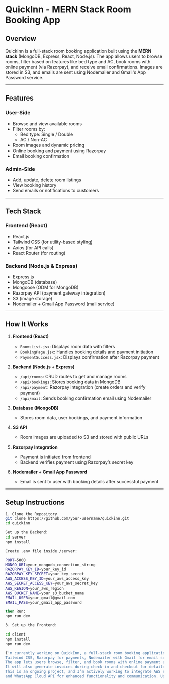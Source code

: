 # QuickInn - MERN Stack Room Booking App

## Overview

QuickInn is a full-stack room booking application built using the **MERN stack** (MongoDB, Express, React, Node.js). The app allows users to browse rooms, filter based on features like bed type and AC, book rooms with online payment (via Razorpay), and receive email confirmations. Images are stored in S3, and emails are sent using Nodemailer and Gmail's App Password service.

---

## Features

### User-Side
- Browse and view available rooms
- Filter rooms by:
  - Bed type: Single / Double
  - AC / Non-AC
- Room images and dynamic pricing
- Online booking and payment using Razorpay
- Email booking confirmation

### Admin-Side
- Add, update, delete room listings
- View booking history
- Send emails or notifications to customers

---

## Tech Stack

### Frontend (React)
- React.js
- Tailwind CSS (for utility-based styling)
- Axios (for API calls)
- React Router (for routing)

### Backend (Node.js & Express)
- Express.js
- MongoDB (database)
- Mongoose (ODM for MongoDB)
- Razorpay API (payment gateway integration)
- S3 (image storage)
- Nodemailer + Gmail App Password (mail service)

---

## How It Works

1. **Frontend (React)**
   - `RoomsList.jsx`: Displays room data with filters
   - `BookingPage.jsx`: Handles booking details and payment initiation
   - `PaymentSuccess.jsx`: Displays confirmation after Razorpay payment

2. **Backend (Node.js + Express)**
   - `/api/rooms`: CRUD routes to get and manage rooms
   - `/api/bookings`: Stores booking data in MongoDB
   - `/api/payment`: Razorpay integration (create orders and verify payment)
   - `/api/mail`: Sends booking confirmation email using Nodemailer

3. **Database (MongoDB)**
   - Stores room data, user bookings, and payment information

4. **S3 API**
   - Room images are uploaded to S3 and stored with public URLs

5. **Razorpay Integration**
   - Payment is initiated from frontend
   - Backend verifies payment using Razorpay’s secret key

6. **Nodemailer + Gmail App Password**
   - Email is sent to user with booking details after successful payment

---

## Setup Instructions

```bash 
1. Clone the Repository
git clone https://github.com/your-username/quickinn.git
cd quickinn

Set up the Backend:
cd server
npm install

Create .env file inside /server:

PORT=5000
MONGO_URI=your_mongodb_connection_string
RAZORPAY_KEY_ID=your_key_id
RAZORPAY_KEY_SECRET=your_key_secret
AWS_ACCESS_KEY_ID=your_aws_access_key
AWS_SECRET_ACCESS_KEY=your_aws_secret_key
AWS_REGION=your_aws_region
AWS_BUCKET_NAME=your_s3_bucket_name
EMAIL_USER=your_gmail@gmail.com
EMAIL_PASS=your_gmail_app_password

then Run:
npm run dev

3. Set up the Frontend:

cd client
npm install
npm run dev

I'm currently working on QuickInn, a full-stack room booking application built using the MERN stack, 
Tailwind CSS, Razorpay for payments, Nodemailer with Gmail for email services, and WhatsApp Cloud API.
The app lets users browse, filter, and book rooms with online payment and confirmation. 
It will also generate invoices during check-in and checkout for detailed payment records. 
This is an ongoing project, and I’m actively working to integrate AWS services 
and WhatsApp Cloud API for enhanced functionality and communication. Updates will be released soon.
